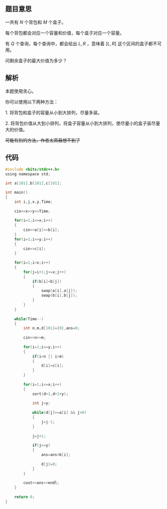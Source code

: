 ## 题目意思

一共有 $N$ 个背包和 $M$ 个盒子。

每个背包都会对应一个容量和价值，每个盒子对应一个容量。

有 $Q$ 个查询，每个查询中，都会给出 $L,R$ ，意味着    $[L,R]$ 这个区间的盒子都不可用。

问剩余盒子的最大价值为多少？

## 解析

本题使用贪心。

你可以使用以下两种方法：

 $1.$ 将背包和盒子的容量从小到大排列，尽量多装。
 
 $2.$ 将背包价值从大到小排列，将盒子容量从小到大排列，使尽量小的盒子装尽量大的价值。
 
~~可能有别的方法，作者太蒟蒻想不到了~~

## 代码

```c
#include <bits/stdc++.h>
using namespace std;

int a[101],b[101],c[101];

int main()
{
	int i,j,x,y,Time;
	
	cin>>x>>y>>Time;
	
	for(i=1;i<=x;i++)
	{
		cin>>a[i]>>b[i];
	}
	for(i=1;i<=y;i++)
	{
		cin>>c[i];
	}
	
	for(i=1;i<x;i++)
	{
		for(j=i+1;j<=x;j++)
		{
			if(b[i]<b[j])
			{
				swap(a[i],a[j]);
				swap(b[i],b[j]);
			}
		}
	}
	
	while(Time--)
	{
		int n,m,d[101]={0},ans=0;
		
		cin>>n>>m;
		
		for(i=1;i<=y;i++)
		{
			if(i<n || i>m)
			{
				d[i]=c[i];
			}
		}
		
		for(i=1;i<=x;i++)
		{
			sort(d+1,d+1+y);
			
			int j=y;
			
			while(d[j]>=a[i] && j>0)
			{
				j=j-1;
			}
			
			j=j+1;
			
			if(j<=y)
		    {
		    	ans=ans+b[i];
				
				d[j]=0; 
			}
		}
		
		cout<<ans<<endl;
	}
	
	return 0;
} 
```

